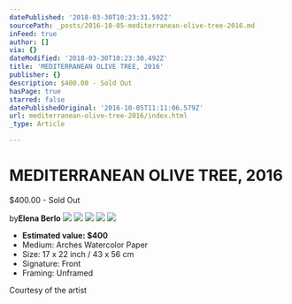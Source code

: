 ```yaml
---
datePublished: '2018-03-30T10:23:31.592Z'
sourcePath: _posts/2016-10-05-mediterranean-olive-tree-2016.md
inFeed: true
author: []
via: {}
dateModified: '2018-03-30T10:23:30.492Z'
title: 'MEDITERRANEAN OLIVE TREE, 2016'
publisher: {}
description: $400.00 - Sold Out
hasPage: true
starred: false
datePublishedOriginal: '2016-10-05T11:11:06.579Z'
url: mediterranean-olive-tree-2016/index.html
_type: Article

---
```

# **MEDITERRANEAN OLIVE TREE, 2016**

$400.00 - Sold Out

by**Elena Berlo**
![](https://the-grid-user-content.s3-us-west-2.amazonaws.com/dd118093-eccd-49db-a407-02322a5f588d.jpg)
![](https://the-grid-user-content.s3-us-west-2.amazonaws.com/aebc210e-e42d-4b37-a059-14f7b1b1c98d.jpg)
![](https://the-grid-user-content.s3-us-west-2.amazonaws.com/752c2181-eadd-4671-a21b-fc0ad3c5ebe1.jpg)
![](https://the-grid-user-content.s3-us-west-2.amazonaws.com/eac62604-9676-4ef9-8104-99fb5968c2f3.jpg)
![](https://the-grid-user-content.s3-us-west-2.amazonaws.com/f3dc3fa8-f881-40d5-8be6-94fed16c154b.jpg)

* **Estimated value: $400**
* Medium: Arches Watercolor Paper
* Size: 17 x 22 inch / 43 x 56 cm
* Signature: Front
* Framing: Unframed

Courtesy of the artist
